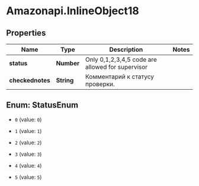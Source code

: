 # Amazonapi.InlineObject18

## Properties

Name | Type | Description | Notes
------------ | ------------- | ------------- | -------------
**status** | **Number** | Only 0,1,2,3,4,5 code are allowed for supervisor | 
**checkednotes** | **String** | Комментарий к статусу проверки. | 



## Enum: StatusEnum


* `0` (value: `0`)

* `1` (value: `1`)

* `2` (value: `2`)

* `3` (value: `3`)

* `4` (value: `4`)

* `5` (value: `5`)




